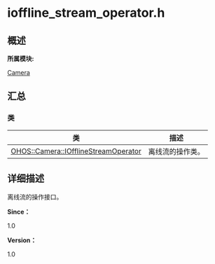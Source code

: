 # ioffline_stream_operator.h


## **概述**

**所属模块:**

[Camera](_camera.md)


## **汇总**


### 类

  | 类 | 描述 | 
| -------- | -------- |
| [OHOS::Camera::IOfflineStreamOperator](_o_h_o_s_1_1_camera_1_1_i_offline_stream_operator.md) | 离线流的操作类。 | 


## **详细描述**

离线流的操作接口。

**Since：**

1.0

**Version：**

1.0
